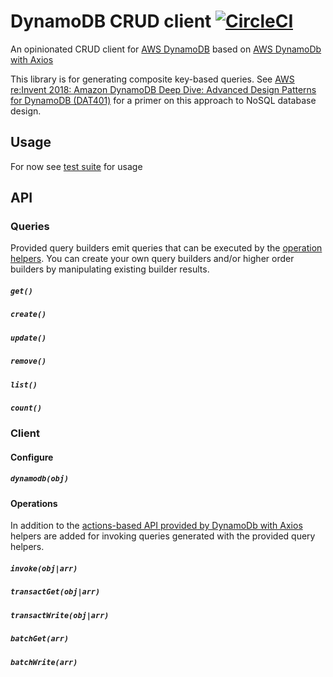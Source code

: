 # DynamoDB CRUD client [![CircleCI](https://circleci.com/gh/possibilities/dynamodb-crud.svg?style=svg)](https://circleci.com/gh/possibilities/dynamodb-crud)

An opinionated CRUD client for [AWS DynamoDB](https://aws.amazon.com/dynamodb/) based on [AWS DynamoDb with Axios](https://github.com/possibilities/aws-dynamodb-axios)

This library is for generating composite key-based queries. See [AWS re:Invent 2018: Amazon DynamoDB Deep Dive: Advanced Design Patterns for DynamoDB (DAT401)](https://www.youtube.com/watch?v=HaEPXoXVf2k) for a primer on this approach to NoSQL database design.

## Usage

For now see [test suite](./__tests__) for usage

## API

### Queries

Provided query builders emit queries that can be executed by the [operation helpers](#operations). You can create your own query builders and/or higher order builders by manipulating existing builder results.

##### `get()`

##### `create()`

##### `update()`

##### `remove()`

##### `list()`

##### `count()`

### Client

#### Configure

##### `dynamodb(obj)`

#### Operations

In addition to the [actions-based API provided by DynamoDb with Axios](https://github.com/possibilities/aws-dynamodb-axios#api) helpers are added for invoking queries generated with the provided query helpers.

##### `invoke(obj|arr)`

##### `transactGet(obj|arr)`

##### `transactWrite(obj|arr)`

##### `batchGet(arr)`

##### `batchWrite(arr)`
